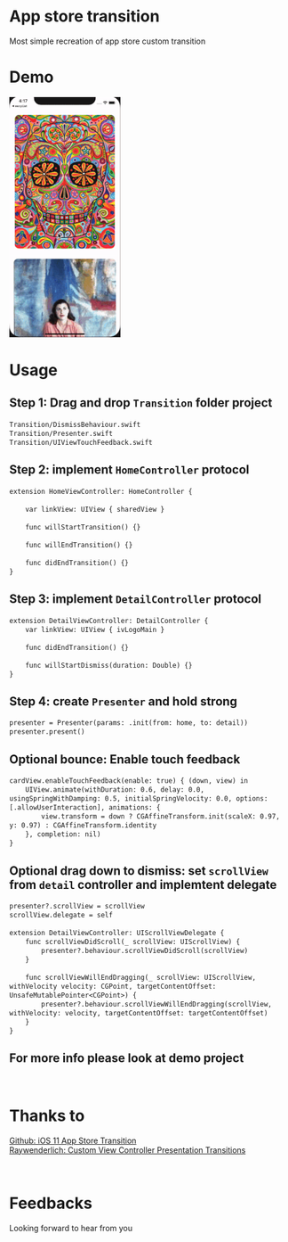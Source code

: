 # App store transition
Most simple recreation of app store custom transition
<br/>

# Demo
![alt tag](https://github.com/chanonly123/app-store-transition/raw/master/demo1.gif)
<br/>

# Usage

## Step 1: Drag and drop `Transition` folder project
```
Transition/DismissBehaviour.swift
Transition/Presenter.swift
Transition/UIViewTouchFeedback.swift
```

## Step 2: implement `HomeController` protocol

```
extension HomeViewController: HomeController {
    
    var linkView: UIView { sharedView }
    
    func willStartTransition() {}
    
    func willEndTransition() {}
    
    func didEndTransition() {}
}
```

## Step 3: implement `DetailController` protocol

```
extension DetailViewController: DetailController {
    var linkView: UIView { ivLogoMain }
    
    func didEndTransition() {}
    
    func willStartDismiss(duration: Double) {}
}
```
## Step 4: create `Presenter` and hold strong
```
presenter = Presenter(params: .init(from: home, to: detail))
presenter.present()
```
## Optional bounce: Enable touch feedback
```
cardView.enableTouchFeedback(enable: true) { (down, view) in
    UIView.animate(withDuration: 0.6, delay: 0.0, usingSpringWithDamping: 0.5, initialSpringVelocity: 0.0, options: [.allowUserInteraction], animations: {
        view.transform = down ? CGAffineTransform.init(scaleX: 0.97, y: 0.97) : CGAffineTransform.identity
    }, completion: nil)
}
```
## Optional drag down to dismiss: set `scrollView` from `detail` controller and implemtent delegate
```
presenter?.scrollView = scrollView
scrollView.delegate = self

extension DetailViewController: UIScrollViewDelegate {
    func scrollViewDidScroll(_ scrollView: UIScrollView) {
        presenter?.behaviour.scrollViewDidScroll(scrollView)
    }

    func scrollViewWillEndDragging(_ scrollView: UIScrollView, withVelocity velocity: CGPoint, targetContentOffset: UnsafeMutablePointer<CGPoint>) {
        presenter?.behaviour.scrollViewWillEndDragging(scrollView, withVelocity: velocity, targetContentOffset: targetContentOffset)
    }
}

```
## For more info please look at demo project

<br/>

# Thanks to
[Github: iOS 11 App Store Transition](https://github.com/aunnnn/AppStoreiOS11InteractiveTransition)
<br/>
[Raywenderlich: Custom View Controller Presentation Transitions](https://www.raywenderlich.com/2925473-ios-animation-tutorial-custom-view-controller-presentation-transitions)

<br/>

# Feedbacks
Looking forward to hear from you